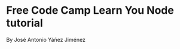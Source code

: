 Free Code Camp Learn You Node tutorial
======================================

By José Antonio Yáñez Jiménez
